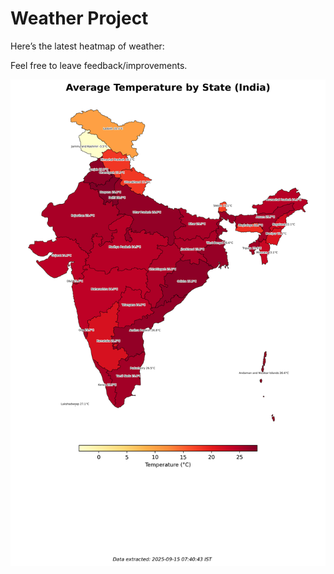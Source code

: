 # Weather Project

Here’s the latest heatmap of weather:

Feel free to leave feedback/improvements.

![India Heatmap](docs/assets/india_heatmap.png?v=C775A5)
